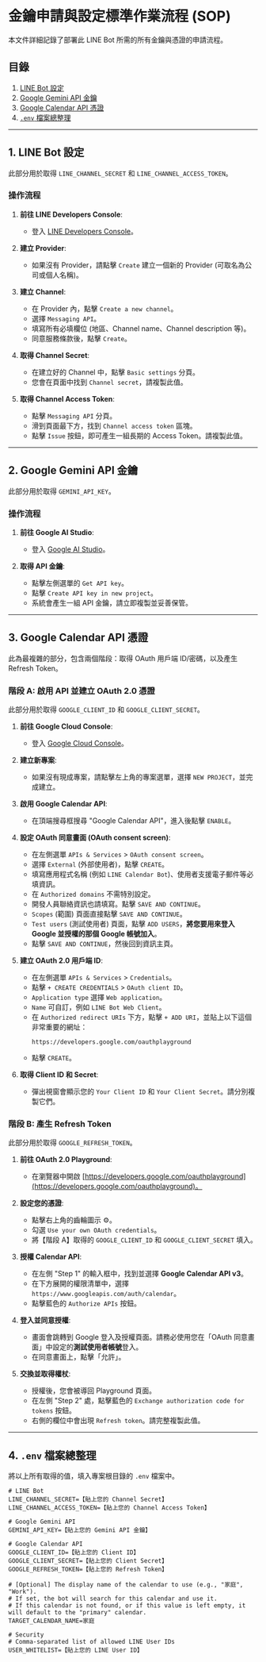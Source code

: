 # 金鑰申請與設定標準作業流程 (SOP)

本文件詳細記錄了部署此 LINE Bot 所需的所有金鑰與憑證的申請流程。

## 目錄
1.  [LINE Bot 設定](#1-line-bot-設定)
2.  [Google Gemini API 金鑰](#2-google-gemini-api-金鑰)
3.  [Google Calendar API 憑證](#3-google-calendar-api-憑證)
4.  [`.env` 檔案總整理](#4-env-檔案總整理)

---

## 1. LINE Bot 設定

此部分用於取得 `LINE_CHANNEL_SECRET` 和 `LINE_CHANNEL_ACCESS_TOKEN`。

### 操作流程

1.  **前往 LINE Developers Console**:
    *   登入 [LINE Developers Console](https://developers.line.biz/console/)。

2.  **建立 Provider**:
    *   如果沒有 Provider，請點擊 `Create` 建立一個新的 Provider (可取名為公司或個人名稱)。

3.  **建立 Channel**:
    *   在 Provider 內，點擊 `Create a new channel`。
    *   選擇 `Messaging API`。
    *   填寫所有必填欄位 (地區、Channel name、Channel description 等)。
    *   同意服務條款後，點擊 `Create`。

4.  **取得 Channel Secret**:
    *   在建立好的 Channel 中，點擊 `Basic settings` 分頁。
    *   您會在頁面中找到 `Channel secret`，請複製此值。

5.  **取得 Channel Access Token**:
    *   點擊 `Messaging API` 分頁。
    *   滑到頁面最下方，找到 `Channel access token` 區塊。
    *   點擊 `Issue` 按鈕，即可產生一組長期的 Access Token。請複製此值。

---

## 2. Google Gemini API 金鑰

此部分用於取得 `GEMINI_API_KEY`。

### 操作流程

1.  **前往 Google AI Studio**:
    *   登入 [Google AI Studio](https://aistudio.google.com/)。

2.  **取得 API 金鑰**:
    *   點擊左側選單的 `Get API key`。
    *   點擊 `Create API key in new project`。
    *   系統會產生一組 API 金鑰，請立即複製並妥善保管。

---

## 3. Google Calendar API 憑證

此為最複雜的部分，包含兩個階段：取得 OAuth 用戶端 ID/密碼，以及產生 Refresh Token。

### 階段 A: 啟用 API 並建立 OAuth 2.0 憑證

此部分用於取得 `GOOGLE_CLIENT_ID` 和 `GOOGLE_CLIENT_SECRET`。

1.  **前往 Google Cloud Console**:
    *   登入 [Google Cloud Console](https://console.cloud.google.com/)。

2.  **建立新專案**:
    *   如果沒有現成專案，請點擊左上角的專案選單，選擇 `NEW PROJECT`，並完成建立。

3.  **啟用 Google Calendar API**:
    *   在頂端搜尋框搜尋 "Google Calendar API"，進入後點擊 `ENABLE`。

4.  **設定 OAuth 同意畫面 (OAuth consent screen)**:
    *   在左側選單 `APIs & Services` > `OAuth consent screen`。
    *   選擇 `External` (外部使用者)，點擊 `CREATE`。
    *   填寫應用程式名稱 (例如 `LINE Calendar Bot`)、使用者支援電子郵件等必填資訊。
    *   在 `Authorized domains` 不需特別設定。
    *   開發人員聯絡資訊也請填寫。點擊 `SAVE AND CONTINUE`。
    *   `Scopes` (範圍) 頁面直接點擊 `SAVE AND CONTINUE`。
    *   `Test users` (測試使用者) 頁面，點擊 `ADD USERS`，**將您要用來登入 Google 並授權的那個 Google 帳號加入**。
    *   點擊 `SAVE AND CONTINUE`，然後回到資訊主頁。

5.  **建立 OAuth 2.0 用戶端 ID**:
    *   在左側選單 `APIs & Services` > `Credentials`。
    *   點擊 `+ CREATE CREDENTIALS` > `OAuth client ID`。
    *   `Application type` 選擇 `Web application`。
    *   `Name` 可自訂，例如 `LINE Bot Web Client`。
    *   在 `Authorized redirect URIs` 下方，點擊 `+ ADD URI`，並貼上以下這個非常重要的網址：
        ```
        https://developers.google.com/oauthplayground
        ```
    *   點擊 `CREATE`。

6.  **取得 Client ID 和 Secret**:
    *   彈出視窗會顯示您的 `Your Client ID` 和 `Your Client Secret`。請分別複製它們。

### 階段 B: 產生 Refresh Token

此部分用於取得 `GOOGLE_REFRESH_TOKEN`。

1.  **前往 OAuth 2.0 Playground**:
    *   在瀏覽器中開啟 [https://developers.google.com/oauthplayground](https://developers.google.com/oauthplayground)。

2.  **設定您的憑證**:
    *   點擊右上角的齒輪圖示 ⚙️。
    *   勾選 `Use your own OAuth credentials`。
    *   將【階段 A】取得的 `GOOGLE_CLIENT_ID` 和 `GOOGLE_CLIENT_SECRET` 填入。

3.  **授權 Calendar API**:
    *   在左側 "Step 1" 的輸入框中，找到並選擇 **Google Calendar API v3**。
    *   在下方展開的權限清單中，選擇 `https://www.googleapis.com/auth/calendar`。
    *   點擊藍色的 `Authorize APIs` 按鈕。

4.  **登入並同意授權**:
    *   畫面會跳轉到 Google 登入及授權頁面。請務必使用您在「OAuth 同意畫面」中設定的**測試使用者帳號**登入。
    *   在同意畫面上，點擊「允許」。

5.  **交換並取得權杖**:
    *   授權後，您會被導回 Playground 頁面。
    *   在左側 "Step 2" 處，點擊藍色的 `Exchange authorization code for tokens` 按鈕。
    *   右側的欄位中會出現 `Refresh token`。請完整複製此值。

---

## 4. `.env` 檔案總整理

將以上所有取得的值，填入專案根目錄的 `.env` 檔案中。

```env
# LINE Bot
LINE_CHANNEL_SECRET=【貼上您的 Channel Secret】
LINE_CHANNEL_ACCESS_TOKEN=【貼上您的 Channel Access Token】

# Google Gemini API
GEMINI_API_KEY=【貼上您的 Gemini API 金鑰】

# Google Calendar API
GOOGLE_CLIENT_ID=【貼上您的 Client ID】
GOOGLE_CLIENT_SECRET=【貼上您的 Client Secret】
GOOGLE_REFRESH_TOKEN=【貼上您的 Refresh Token】

# [Optional] The display name of the calendar to use (e.g., "家庭", "Work").
# If set, the bot will search for this calendar and use it.
# If this calendar is not found, or if this value is left empty, it will default to the "primary" calendar.
TARGET_CALENDAR_NAME=家庭

# Security
# Comma-separated list of allowed LINE User IDs
USER_WHITELIST=【貼上您的 LINE User ID】
```
